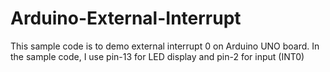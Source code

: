 # Arduino-External-Interrupt
This sample code is to demo external interrupt 0 on Arduino UNO board.
In the sample code, I use pin-13 for LED display and pin-2 for input (INT0) 
